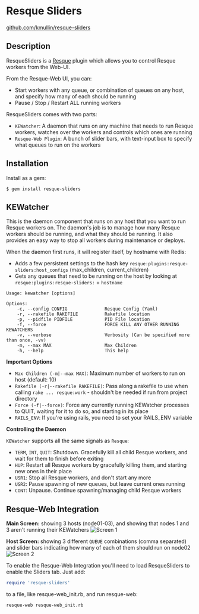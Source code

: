 Resque Sliders
==============

[github.com/kmullin/resque-sliders](https://github.com/kmullin/resque-sliders)

Description
-----------

ResqueSliders is a [Resque](https://github.com/defunkt/resque) plugin which allows you
to control Resque workers from the Web-UI.

From the Resque-Web UI, you can:

* Start workers with any queue, or combination of queues on any host, and specify how many of each should be running
* Pause / Stop / Restart ALL running workers


ResqueSliders comes with two parts:

* `KEWatcher`: A daemon that runs on any machine that needs to run Resque workers, watches over the workers and controls which ones are running
* `Resque-Web Plugin`: A bunch of slider bars, with text-input box to specify what queues to run on the workers

Installation
------------

Install as a gem:

```
$ gem install resque-sliders
```

KEWatcher
---------
This is the daemon component that runs on any host that you want to run Resque workers on. The daemon's job is to manage how many Resque workers should be running, and what they should be running. It also provides an easy way to stop all workers during maintenance or deploys.

When the daemon first runs, it will register itself, by hostname with Redis:

* Adds a few persistent settings to the hash key `resque:plugins:resque-sliders:host_configs` (max_children, current_children)
* Gets any queues that need to be running on the host by looking at `resque:plugins:resque-sliders:` + `hostname`

```
Usage: kewatcher [options]

Options:
    -c, --config CONFIG              Resque Config (Yaml)
    -r, --rakefile RAKEFILE          Rakefile location
    -p, --pidfile PIDFILE            PID File location
    -f, --force                      FORCE KILL ANY OTHER RUNNING KEWATCHERS
    -v, --verbose                    Verbosity (Can be specified more than once, -vv)
    -m, --max MAX                    Max Children
    -h, --help                       This help
```

**Important Options**

* `Max Children (-m|--max MAX)`: Maximum number of workers to run on host (default: 10)
* `Rakefile (-r|--rakefile RAKEFILE)`: Pass along a rakefile to use when calling `rake ... resque:work` - shouldn't be needed if run from project directory
* `Force (-f|--force)`: Force any currently running KEWatcher processes to QUIT, waiting for it to do so, and starting in its place
* `RAILS_ENV`: If you're using rails, you need to set your RAILS_ENV variable

**Controlling the Daemon**

`KEWatcher` supports all the same signals as `Resque`:

* `TERM`, `INT`, `QUIT`: Shutdown. Gracefully kill all child Resque workers, and wait for them to finish before exiting
* `HUP`: Restart all Resque workers by gracefully killing them, and starting new ones in their place
* `USR1`: Stop all Resque workers, and don't start any more
* `USR2`: Pause spawning of new queues, but leave current ones running
* `CONT`: Unpause. Continue spawning/managing child Resque workers


Resque-Web Integration
----------------------
**Main Screen:** showing 3 hosts (node01-03), and showing that nodes 1 and 3 aren't running their KEWatchers
![Screen 1](https://github.com/kmullin/resque-sliders/raw/master/misc/resque-sliders_main-view.png)

**Host Screen:** showing 3 different `QUEUE` combinations (comma separated) and slider bars indicating how many of each of them should run on node02
![Screen 2](https://github.com/kmullin/resque-sliders/raw/master/misc/resque-sliders_host-view.png)

To enable the Resque-Web Integration you'll need to load ResqueSliders to enable the Sliders tab. Just add:

```ruby
require 'resque-sliders'
```
to a file, like resque-web_init.rb, and run resque-web:

```
resque-web resque-web_init.rb
```
